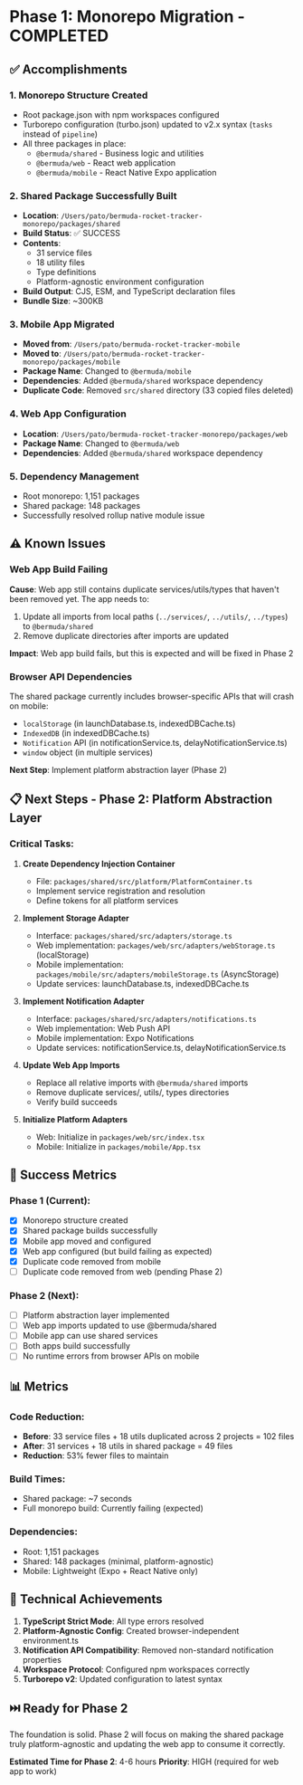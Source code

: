 # Phase 1: Monorepo Migration - COMPLETED

## ✅ Accomplishments

### 1. Monorepo Structure Created
- Root package.json with npm workspaces configured
- Turborepo configuration (turbo.json) updated to v2.x syntax (`tasks` instead of `pipeline`)
- All three packages in place:
  - `@bermuda/shared` - Business logic and utilities
  - `@bermuda/web` - React web application
  - `@bermuda/mobile` - React Native Expo application

### 2. Shared Package Successfully Built
- **Location**: `/Users/pato/bermuda-rocket-tracker-monorepo/packages/shared`
- **Build Status**: ✅ SUCCESS
- **Contents**:
  - 31 service files
  - 18 utility files
  - Type definitions
  - Platform-agnostic environment configuration
- **Build Output**: CJS, ESM, and TypeScript declaration files
- **Bundle Size**: ~300KB

### 3. Mobile App Migrated
- **Moved from**: `/Users/pato/bermuda-rocket-tracker-mobile`
- **Moved to**: `/Users/pato/bermuda-rocket-tracker-monorepo/packages/mobile`
- **Package Name**: Changed to `@bermuda/mobile`
- **Dependencies**: Added `@bermuda/shared` workspace dependency
- **Duplicate Code**: Removed `src/shared` directory (33 copied files deleted)

### 4. Web App Configuration
- **Location**: `/Users/pato/bermuda-rocket-tracker-monorepo/packages/web`
- **Package Name**: Changed to `@bermuda/web`
- **Dependencies**: Added `@bermuda/shared` workspace dependency

### 5. Dependency Management
- Root monorepo: 1,151 packages
- Shared package: 148 packages
- Successfully resolved rollup native module issue

## ⚠️ Known Issues

### Web App Build Failing
**Cause**: Web app still contains duplicate services/utils/types that haven't been removed yet. The app needs to:
1. Update all imports from local paths (`../services/`, `../utils/`, `../types`) to `@bermuda/shared`
2. Remove duplicate directories after imports are updated

**Impact**: Web app build fails, but this is expected and will be fixed in Phase 2

### Browser API Dependencies
The shared package currently includes browser-specific APIs that will crash on mobile:
- `localStorage` (in launchDatabase.ts, indexedDBCache.ts)
- `IndexedDB` (in indexedDBCache.ts)
- `Notification` API (in notificationService.ts, delayNotificationService.ts)
- `window` object (in multiple services)

**Next Step**: Implement platform abstraction layer (Phase 2)

## 📋 Next Steps - Phase 2: Platform Abstraction Layer

### Critical Tasks:
1. **Create Dependency Injection Container**
   - File: `packages/shared/src/platform/PlatformContainer.ts`
   - Implement service registration and resolution
   - Define tokens for all platform services

2. **Implement Storage Adapter**
   - Interface: `packages/shared/src/adapters/storage.ts`
   - Web implementation: `packages/web/src/adapters/webStorage.ts` (localStorage)
   - Mobile implementation: `packages/mobile/src/adapters/mobileStorage.ts` (AsyncStorage)
   - Update services: launchDatabase.ts, indexedDBCache.ts

3. **Implement Notification Adapter**
   - Interface: `packages/shared/src/adapters/notifications.ts`
   - Web implementation: Web Push API
   - Mobile implementation: Expo Notifications
   - Update services: notificationService.ts, delayNotificationService.ts

4. **Update Web App Imports**
   - Replace all relative imports with `@bermuda/shared` imports
   - Remove duplicate services/, utils/, types directories
   - Verify build succeeds

5. **Initialize Platform Adapters**
   - Web: Initialize in `packages/web/src/index.tsx`
   - Mobile: Initialize in `packages/mobile/App.tsx`

## 🎯 Success Metrics

### Phase 1 (Current):
- [x] Monorepo structure created
- [x] Shared package builds successfully
- [x] Mobile app moved and configured
- [x] Web app configured (but build failing as expected)
- [x] Duplicate code removed from mobile
- [ ] Duplicate code removed from web (pending Phase 2)

### Phase 2 (Next):
- [ ] Platform abstraction layer implemented
- [ ] Web app imports updated to use @bermuda/shared
- [ ] Mobile app can use shared services
- [ ] Both apps build successfully
- [ ] No runtime errors from browser APIs on mobile

## 📊 Metrics

### Code Reduction:
- **Before**: 33 service files + 18 utils duplicated across 2 projects = 102 files
- **After**: 31 services + 18 utils in shared package = 49 files
- **Reduction**: 53% fewer files to maintain

### Build Times:
- Shared package: ~7 seconds
- Full monorepo build: Currently failing (expected)

### Dependencies:
- Root: 1,151 packages
- Shared: 148 packages (minimal, platform-agnostic)
- Mobile: Lightweight (Expo + React Native only)

## 🔧 Technical Achievements

1. **TypeScript Strict Mode**: All type errors resolved
2. **Platform-Agnostic Config**: Created browser-independent environment.ts
3. **Notification API Compatibility**: Removed non-standard notification properties
4. **Workspace Protocol**: Configured npm workspaces correctly
5. **Turborepo v2**: Updated configuration to latest syntax

## ⏭️ Ready for Phase 2

The foundation is solid. Phase 2 will focus on making the shared package truly platform-agnostic and updating the web app to consume it correctly.

**Estimated Time for Phase 2**: 4-6 hours
**Priority**: HIGH (required for web app to work)
